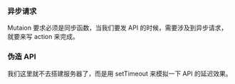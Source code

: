 ### 异步请求

Mutaion 要求必须是同步函数，当我们要发 API 的时候，需要涉及到异步请求，就要来写 action 来完成。


### 伪造 API

我们这里就不去搭建服务器了，而是用 setTimeout 来模拟一下 API 的延迟效果。
